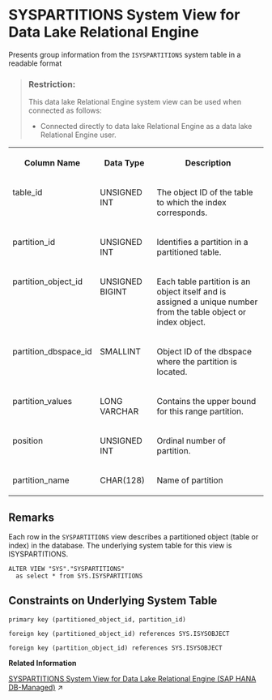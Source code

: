 <!-- loioa87f12ff84f210158071ec615c24a7c0 -->

# SYSPARTITIONS System View for Data Lake Relational Engine

Presents group information from the `ISYSPARTITIONS` system table in a readable format



> ### Restriction:  
> This data lake Relational Engine system view can be used when connected as follows:
> 
> -   Connected directly to data lake Relational Engine as a data lake Relational Engine user.




<table>
<tr>
<th valign="top">

Column Name



</th>
<th valign="top">

Data Type



</th>
<th valign="top">

Description



</th>
</tr>
<tr>
<td valign="top">

table\_id



</td>
<td valign="top">

UNSIGNED INT



</td>
<td valign="top">

The object ID of the table to which the index corresponds.



</td>
</tr>
<tr>
<td valign="top">

partition\_id



</td>
<td valign="top">

UNSIGNED INT



</td>
<td valign="top">

Identifies a partition in a partitioned table.



</td>
</tr>
<tr>
<td valign="top">

partition\_object\_id



</td>
<td valign="top">

UNSIGNED BIGINT



</td>
<td valign="top">

Each table partition is an object itself and is assigned a unique number from the table object or index object.



</td>
</tr>
<tr>
<td valign="top">

partition\_dbspace\_id



</td>
<td valign="top">

SMALLINT



</td>
<td valign="top">

Object ID of the dbspace where the partition is located.



</td>
</tr>
<tr>
<td valign="top">

partition\_values



</td>
<td valign="top">

LONG VARCHAR



</td>
<td valign="top">

Contains the upper bound for this range partition.



</td>
</tr>
<tr>
<td valign="top">

position



</td>
<td valign="top">

UNSIGNED INT



</td>
<td valign="top">

Ordinal number of partition.



</td>
</tr>
<tr>
<td valign="top">

partition\_name



</td>
<td valign="top">

CHAR\(128\)



</td>
<td valign="top">

Name of partition



</td>
</tr>
</table>



<a name="loioa87f12ff84f210158071ec615c24a7c0__SYSPARTITIONS_remarks1"/>

## Remarks

Each row in the `SYSPARTITIONS` view describes a partitioned object \(table or index\) in the database. The underlying system table for this view is ISYSPARTITIONS.

```
ALTER VIEW "SYS"."SYSPARTITIONS"
  as select * from SYS.ISYSPARTITIONS
```



<a name="loioa87f12ff84f210158071ec615c24a7c0__SYSPARTITIONS_constraints"/>

## Constraints on Underlying System Table

```
primary key (partitioned_object_id, partition_id)
```

```
foreign key (partitioned_object_id) references SYS.ISYSOBJECT
```

```
foreign key (partition_object_id) references SYS.ISYSOBJECT
```

**Related Information**  


[SYSPARTITIONS System View for Data Lake Relational Engine (SAP HANA DB-Managed)](https://help.sap.com/viewer/a898e08b84f21015969fa437e89860c8/2023_2_QRC/en-US/1c2e04fba3b943e2b6ae23522aad5b5c.html "Presents group information from the ISYSPARTITIONS system table in a readable format") :arrow_upper_right:

